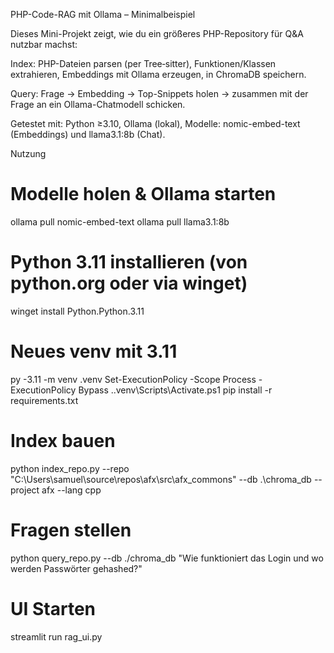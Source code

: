 PHP-Code-RAG mit Ollama – Minimalbeispiel

Dieses Mini-Projekt zeigt, wie du ein größeres PHP-Repository für Q&A nutzbar machst:

Index: PHP-Dateien parsen (per Tree‑sitter), Funktionen/Klassen extrahieren, Embeddings mit Ollama erzeugen, in ChromaDB speichern.

Query: Frage → Embedding → Top-Snippets holen → zusammen mit der Frage an ein Ollama-Chatmodell schicken.

Getestet mit: Python ≥3.10, Ollama (lokal), Modelle: nomic-embed-text (Embeddings) und llama3.1:8b (Chat).

Nutzung

# Modelle holen & Ollama starten

ollama pull nomic-embed-text
ollama pull llama3.1:8b

# Python 3.11 installieren (von python.org oder via winget)
winget install Python.Python.3.11

# Neues venv mit 3.11
py -3.11 -m venv .venv
Set-ExecutionPolicy -Scope Process -ExecutionPolicy Bypass
.\.venv\Scripts\Activate.ps1
pip install -r requirements.txt

# Index bauen

python index_repo.py --repo "C:\Users\samuel\source\repos\afx\src\afx_commons" --db .\chroma_db --project afx --lang cpp
# Fragen stellen
python query_repo.py --db ./chroma_db "Wie funktioniert das Login und wo werden Passwörter gehashed?"

# UI Starten
streamlit run rag_ui.py